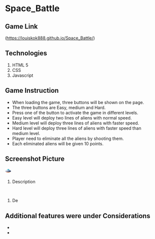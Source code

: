 # Space_Battle

## Game Link
(https://louiskok888.github.io/Space_Battle/)

## Technologies
1. HTML 5
1. CSS
1. Javascript

## Game Instruction
- When loading the game, three buttons will be shown on the page.
- The three buttons are Easy, medium and Hard.
- Press one of the button to activate the game in different levels.
- Easy level will deploy two lines of aliens with normal speed.
- Medium level will deploy three lines of aliens with faster speed.
- Hard level will deploy three lines of aliens with faster speed than medium level.
- Player need to eliminate all the aliens by shooting them.
- Each eliminated aliens will be given 10 points.

## Screenshot Picture
![](image/Alien.png)
1. Description

![]()
1. De

## Additional features were under Considerations
-
-
